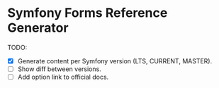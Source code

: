 # Symfony Forms Reference Generator

TODO:
- [X] Generate content per Symfony version (LTS, CURRENT, MASTER).
- [ ] Show diff between versions.
- [ ] Add option link to official docs. 
